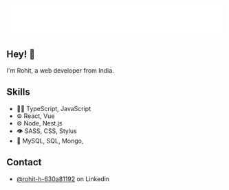 <h1 align="center">
  <img src="https://raw.githubusercontent.com/b805rohit/b805rohit/master/name.svg" alt="Rohit Haldar" />
</h1>

## Hey! 👋
I'm Rohit, a web developer from India.

## Skills
- 👨‍💻 TypeScript, JavaScript
- ⚙️ React, Vue
- ⚙️ Node, Nest.js
- 👁️ SASS, CSS, Stylus
- 💽 MySQL, SQL, Mongo,

## Contact
- [@rohit-h-630a81192](https://www.linkedin.com/in/rohit-h-630a81192/) on Linkedin
